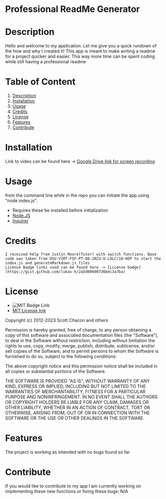   # Professional ReadMe Generator

  # Description
   Hello and welcome to my application. Let me give you a quick rundown of the how and why I created it! This app is meant to make writing a readme for a project quicker and easier. This way more time can be spent coding while still having a professional readme

  # Table of Content

   1. [Description](#description)
   2. [Installation](#installation)
   3. [Usage](#usage)
   4. [Credits](#credits)
   5. [License](#license)
   6. [Features](#features)
   7. [Contribute](#contribute)

  # Installation

  Link to video can be found here -> [Google Drive link for screen recording](https://drive.google.com/file/d/1eBCj28YHtWr0f4N_2VRq9CBDhgJuNPe5/view)
   
  # Usage

   from the command line while in the repo you can initiate the app using "node index.js".
   * Requires these be installed before initialization
   * [Node.JS](https://nodejs.org/en)
   * [Inquirer](https://www.npmjs.com/package/inquirer/v/8.2.4)  
    

  # Credits
  
    I received help from Justin Moore(Tutor) with switch functions. Base code was taken from OSU-VIRT-FSF-PT-08-2023-U-LOLC/10-OOP to start the index.js and generateMarkdown.js files
    License Badge links used can be found here -> [License badge](https://gist.github.com/lukas-h/2a5d00690736b4c3a7ba)

  # License

   * ![MIT Badge Link](https://img.shields.io/badge/License-MIT-yellow.svg)
   * [MIT License link](https://github.com/git/git-scm.com/blob/main/MIT-LICENSE.txt)
   
Copyright (c) 2012-2023 Scott Chacon and others

Permission is hereby granted, free of charge, to any person obtaining
a copy of this software and associated documentation files (the
"Software"), to deal in the Software without restriction, including
without limitation the rights to use, copy, modify, merge, publish,
distribute, sublicense, and/or sell copies of the Software, and to
permit persons to whom the Software is furnished to do so, subject to
the following conditions:

The above copyright notice and this permission notice shall be
included in all copies or substantial portions of the Software.

THE SOFTWARE IS PROVIDED "AS IS", WITHOUT WARRANTY OF ANY KIND,
EXPRESS OR IMPLIED, INCLUDING BUT NOT LIMITED TO THE WARRANTIES OF
MERCHANTABILITY, FITNESS FOR A PARTICULAR PURPOSE AND
NONINFRINGEMENT. IN NO EVENT SHALL THE AUTHORS OR COPYRIGHT HOLDERS BE
LIABLE FOR ANY CLAIM, DAMAGES OR OTHER LIABILITY, WHETHER IN AN ACTION
OF CONTRACT, TORT OR OTHERWISE, ARISING FROM, OUT OF OR IN CONNECTION
WITH THE SOFTWARE OR THE USE OR OTHER DEALINGS IN THE SOFTWARE.
    
   
  # Features
   The project is working as intended with no bugs found so far

  # Contribute
   If you would like to contribute to my app I am currently working on implementing these new functions or fixing these bugs: N/A
  
